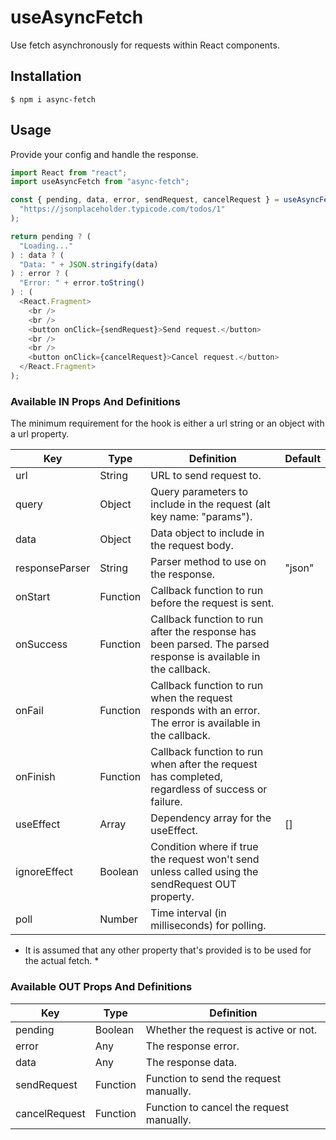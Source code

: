 # useAsyncFetch

Use fetch asynchronously for requests within React components.

## Installation

```
$ npm i async-fetch
```

## Usage

Provide your config and handle the response.

```javascript
import React from "react";
import useAsyncFetch from "async-fetch";

const { pending, data, error, sendRequest, cancelRequest } = useAsyncFetch(
  "https://jsonplaceholder.typicode.com/todos/1"
);

return pending ? (
  "Loading..."
) : data ? (
  "Data: " + JSON.stringify(data)
) : error ? (
  "Error: " + error.toString()
) : (
  <React.Fragment>
    <br />
    <br />
    <button onClick={sendRequest}>Send request.</button>
    <br />
    <br />
    <button onClick={cancelRequest}>Cancel request.</button>
  </React.Fragment>
);
```

### Available IN Props And Definitions

The minimum requirement for the hook is either a url string or an object with a url property.

| Key            | Type     | Definition                                                                                                     | Default |
|----------------|----------|----------------------------------------------------------------------------------------------------------------|---------|
| url            | String   | URL to send request to.                                                                                        |         |
| query          | Object   | Query parameters to include in the request (alt key name: "params").                                           |         |
| data           | Object   | Data object to include in the request body.                                                                    |         |
| responseParser | String   | Parser method to use on the response.                                                                          | "json"  |
| onStart        | Function | Callback function to run before the request is sent.                                                           |         |
| onSuccess      | Function | Callback function to run after the response has been parsed. The parsed response is available in the callback. |         |
| onFail         | Function | Callback function to run when the request responds with an error. The error is available in the callback.      |         |
| onFinish       | Function | Callback function to run when after the request has completed, regardless of success or failure.               |         |
| useEffect      | Array    | Dependency array for the useEffect.                                                                            | []      |
| ignoreEffect   | Boolean  | Condition where if true the request won't send unless called using the sendRequest OUT property.               |         |
| poll           | Number   | Time interval (in milliseconds) for polling.                                                                   |         |

* It is assumed that any other property that's provided is to be used for the actual fetch. *

### Available OUT Props And Definitions

| Key           | Type     | Definition                               |
| ------------- | -------- | ---------------------------------------- |
| pending       | Boolean  | Whether the request is active or not.    |
| error         | Any      | The response error.                      |
| data          | Any      | The response data.                       |
| sendRequest   | Function | Function to send the request manually.   |
| cancelRequest | Function | Function to cancel the request manually. |

